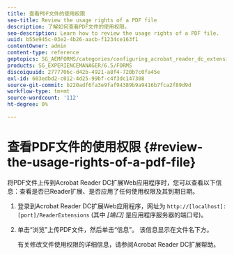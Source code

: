 ```yaml
---
title: 查看PDF文件的使用权限
seo-title: Review the usage rights of a PDF file
description: 了解如何查看PDF文件的使用权限。
seo-description: Learn how to review the usage rights of a PDF file.
uuid: b55e945c-03e2-4b26-aacb-f1234ce163f1
contentOwner: admin
content-type: reference
geptopics: SG_AEMFORMS/categories/configuring_acrobat_reader_dc_extensions
products: SG_EXPERIENCEMANAGER/6.5/FORMS
discoiquuid: 2777706c-d42b-4921-a8f4-720b7c0fa45e
exl-id: 603edbd2-c012-4d25-99bf-c4f3dc147308
source-git-commit: b220adf6fa3e9faf94389b9a9416b7fca2f89d9d
workflow-type: tm+mt
source-wordcount: '112'
ht-degree: 0%

---
```


# 查看PDF文件的使用权限 {#review-the-usage-rights-of-a-pdf-file}

将PDF文件上传到Acrobat Reader DC扩展Web应用程序时，您可以查看以下信息：查看是否已Reader扩展、是否应用了任何使用权限及其到期日期。

1. 登录到Acrobat Reader DC扩展Web应用程序，网址为 `http://[localhost]:[port]/ReaderExtensions` (其中 *[端口]* 是应用程序服务器的端口号)。
1. 单击“浏览”上传PDF文件，然后单击“信息”。 该信息显示在文件名下方。

   有关修改文件使用权限的详细信息，请参阅Acrobat Reader DC扩展帮助。
